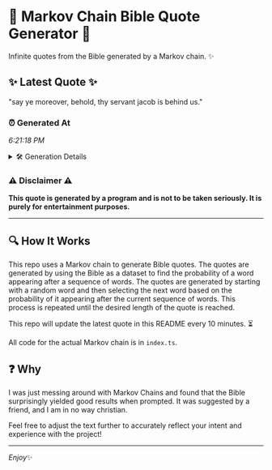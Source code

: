 # 📖 Markov Chain Bible Quote Generator 📖

Infinite quotes from the Bible generated by a Markov chain. ✨

## ✨ Latest Quote ✨
"say ye moreover, behold, thy servant jacob is behind us."

### ⏰ Generated At
*6:21:18 PM*

<details>
    <summary>🛠️ Generation Details</summary>
    <p>
        <strong>🌱 Seed:</strong> say<br>
        <strong>🔄 Iterations:</strong> 9<br>
        <strong>📜 Context History:</strong><br>[ say ]: ye<br>[ say, ye ]: moreover,<br>[ say, ye, moreover, ]: behold,<br>[ say, ye, moreover,, behold, ]: thy<br>[ say, ye, moreover,, behold,, thy ]: servant<br>[ say, ye, moreover,, behold,, thy, servant ]: jacob<br>[ ye, moreover,, behold,, thy, servant, jacob ]: is<br>[ moreover,, behold,, thy, servant, jacob, is ]: behind<br>[ behold,, thy, servant, jacob, is, behind ]: us.<br>
    </p>
</details>

### ⚠️ Disclaimer ⚠️
**This quote is generated by a program and is not to be taken seriously. It is purely for entertainment purposes.**

---

## 🔍 How It Works

This repo uses a Markov chain to generate Bible quotes. The quotes are generated by using the Bible as a dataset to find the probability of a word appearing after a sequence of words. The quotes are generated by starting with a random word and then selecting the next word based on the probability of it appearing after the current sequence of words. This process is repeated until the desired length of the quote is reached.

This repo will update the latest quote in this README every 10 minutes. ⏳

All code for the actual Markov chain is in `index.ts`.

## ❓ Why

I was just messing around with Markov Chains and found that the Bible surprisingly yielded good results when prompted. 
It was suggested by a friend, and I am in no way christian.

Feel free to adjust the text further to accurately reflect your intent and experience with the project!

---

*Enjoy*✨
